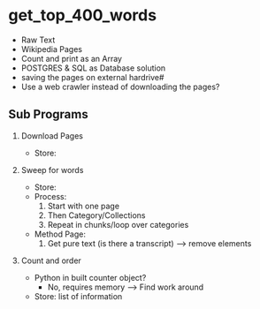 # get_top_400_words
 - Raw Text
 - Wikipedia Pages
 - Count and print as an Array
 - POSTGRES & SQL as Database solution
 - saving the pages on external hardrive#
 - Use a web crawler instead of downloading the pages?

## Sub Programs
1. Download Pages
	- Store:

2. Sweep for words
	- Store: 
    - Process: 
	    1. Start with one page
	    2. Then Category/Collections
	    3. Repeat in chunks/loop over categories
    - Method Page:
    	1. Get pure text (is there a transcript) --> remove elements
3. Count and order
	- Python in built counter object? 
		- No, requires memory --> Find work around
	- Store: list of information